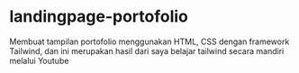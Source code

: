 # landingpage-portofolio
Membuat tampilan portofolio menggunakan HTML, CSS dengan framework Tailwind, dan ini  merupakan hasil dari saya belajar tailwind secara mandiri melalui Youtube
